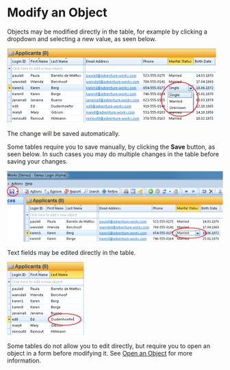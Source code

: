# Modify an Object

Objects may be modified directly in the table, for example by clicking a dropdown and selecting a new value, as seen below.

![ID141E7DA7414E422B.ID06C50DAF81A74E21.png](media/ID141E7DA7414E422B.ID06C50DAF81A74E21.png)

The change will be saved automatically.

Some tables require you to save manually, by clicking the **Save** button, as seen below. In such cases you may do multiple changes in the table before saving your changes.

![ID141E7DA7414E422B.ID59C1CAF681EB48C5.png](media/ID141E7DA7414E422B.ID59C1CAF681EB48C5.png)

Text fields may be edited directly in the table.

![ID141E7DA7414E422B.ID7BC52E0816064D53.png](media/ID141E7DA7414E422B.ID7BC52E0816064D53.png)

Some tables do not allow you to edit directly, but require you to open an object in a form before modifying it. See [Open an Object](open-an-object.md "Open an Object") for more information.